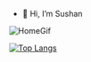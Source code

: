 - 👋 Hi, I’m Sushan


![HomeGif](https://i.pinimg.com/originals/e5/93/ab/e593ab0589d5f1b389e4dfbcce2bce20.gif)

[![Top Langs](https://github-readme-stats.vercel.app/api/top-langs/?username=sushanshakya77&layout=compact)](https://github.com/anuraghazra/github-readme-stats)


<!---
sushanshakya77/sushanshakya77 is a ✨ special ✨ repository because its `README.md` (this file) appears on your GitHub profile.
You can click the Preview link to take a look at your changes.
--->
